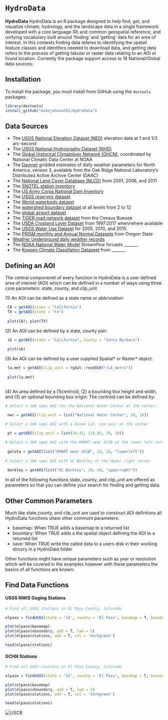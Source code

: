 `HydroData`
================

**HydroData** HydroData is an R package designed to help find, get, and visualize climate, hydrology, and the landscape data in a single framework developed with a core language (R) and common geospatial reference, and unifying vocabulary built around ‘finding’ and ‘getting’ data for an area of interest. In this contexts finding data referes to identifying the spatail feature classes and identifers needed to download data, and getting data refers to the process of getting tabular or raster data relating to an AOI or found location. Currently the package support access to 18 National/Global data sources:

## Installation

To install the  package, you must install from GitHub using the `devtools` packages:

```r
library(devtools)
install_github("mikejohnson51/HydroData")
```

## Data Sources

  - The [ USGS National Elevation Dataset (NED)](http://ned.usgs.gov) elevation data at 1 and 1/3 arc-second
  - The [ USGS National Hydrography Dataset (NHD)](http://nhd.usgs.gov) 
  - The [Global Historical Climatology Network
    (GHCN)](http://www.ncdc.noaa.gov/data-access/land-based-station-data/land-based-datasets/global-historical-climatology-network-ghcn), coordinated by National Climatic Data Center at NOAA
  - The [Daymet](https://daymet.ornl.gov/) gridded estimates of daily weather parameters for North America, version 3, available from the Oak Ridge National Laboratory’s Distributed Active Archive Center (DAAC)
  - The [National Land Cover Database (NLCD)](https://www.mrlc.gov/) from 2001, 2006, and 2011
  - The [SNOTEL station inventory]()
  - The [US Army Corps National Dam Inventory]()
  - The [USGS reservoir dataset]()
  - The [World waterbody dataset]()
  - The [watershed boundary dataset](https://nhd.usgs.gov/userGuide/Robohelpfiles/NHD_User_Guide/Feature_Catalog/Watershed_Boundary_Dataset/Watershed_Boundary_Dataset.htm) at all levels from 2 to 12
  - The [global airport dataset]()
  - The [TIGER road network dataset](https://www.census.gov/geo/maps-data/data/tiger.html) from the Census Bueuea
  - The [USDA Cropland Layer Dataset](https://www.nass.usda.gov/Research_and_Science/Cropland/SARS1a.php) from 1997:2017 when/where available
  - The [USGS Water Use Dataset](https://water.usgs.gov/watuse/) for 2005, 2010, and 2015 
  - The [PRISM monthly and Annual Normal Datasets]() from Oregon State
  - [Weather Underground daily weather records]()
  - The [NOAA National Water Model]() Streamflow forcasts _______
  - The [Koppen Climate Classifation Dataseet]() from _______

## Defining an AOI

The central componenet of every function in HydroData is a user defined area of interest (AOI) which can be defined in a number of ways using three core parameters: state, county, and clip_unit

(1) An AOI can be defined as a state name or abbriviation:

```r
 CA = getAOI(state = "California")
 TX = getAOI(state = "tx")
 
 plot(CA); plot(TX)
```

(2) An AOI can be defined by a state, county pair:

```r
 sb = getAOI(state = "California", county = "Santa Barbara")
 
 plot(sb)
```

(3) An AOI can be defined by a user supplied Spatial* or Raster* object:
 
```r
 la.met = getAOI(clip_unit = rgdal::readOGR("/LA_metro"))
 
 plot(la.met)
 
```
 
(4) An area defined by a (1)centroid, (2) a bounding box height and width, and (3) an optional bounding box origin:
      The centroid can be defined by:
      
```r
# Select a 100 sqmi AOI the the National Water Center at the center:

 nwc = getAOI(clip_unit = list("National Water Center", 10, 10))

# Select a 100 sqmi AOI with a known Lat, Lon pair at the center
 
 pt = getAOI(clip_unit = list(34.41, 119.85, 10, 10))

# Select a 100 sqmi AOI with the KMART near UCSB at the lower left corner
 
 goleta = getAOI(list("KMART near UCSB", 10, 10, "lowerleft"))
 
# Select a 100 sqmi AOI with UC Berkley at the Upper right corner
 
 berkley = getAOI(list("UC Berkley", 10, 10, "upperright"))
``` 

In all of the following functions state, county, and clip_unit are offered as parameters so that you can define your search for finding and getting data.

## Other Common Parameters

Much like state,county, and clip_unit are used to construct AOI defintions all HydroData functions share other commom parameters:

 - basemap:  When TRUE adds a basemap to a returned list
 - boundary: When TRUE adds a the spatial object defining the AOI to a returned list
 - save: When TRUE write the called data to a users disk in their working dircory in a HydroData folder
 
Other functions might have unique parameters such as year or resolution which will be covered in the examples however with these parameters the basics of all functions are known:

## Find Data Functions

#### USGS NWIS Gaging Stations

```r
# Find all USGS stations in El Paso County, Colorado

elpaso = findUSGS(state = 'CO', county = 'El Paso', basemap = T, boundary = T)

plot(elpaso$basemap)
plot(elpaso$vboundary, add = T, lwd = 5)
plot(elpaso$stations, add = T, col = 'darkgreen')

head(elpaso$stations)
```

#### GCHN Stations

```r
# Find all USGS stations in El Paso County, Colorado

elpaso = findUSGS(state = 'CO', county = 'El Paso', basemap = T, boundary = T)

plot(elpaso$basemap)
plot(elpaso$vboundary, add = T, lwd = 5)
plot(elpaso$stations, add = T, col = 'darkgreen')

head(elpaso$stations)
```

![USCB](https://www.ucsb.edu/graphic-identity/downloads/wave/ucsbwave-black.png)

